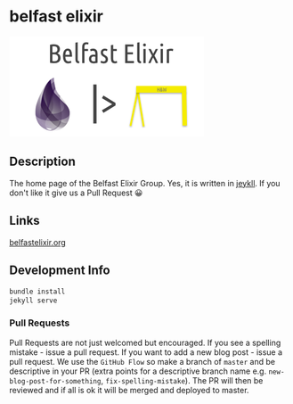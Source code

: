 # belfast elixir 

![Belfast Elixir Image](images/belfastelixir_dark.png "Belfast Elixir Image")

## Description

The home page of the Belfast Elixir Group. Yes, it is written in
[jeykll](http://jekyll.rb). If you don't like it give us a Pull Request 😀

## Links
[belfastelixir.org](https://www.belfastelixir.org)

## Development Info

```
bundle install 
jekyll serve
```

### Pull Requests

Pull Requests are not just welcomed but encouraged. If you see a spelling
mistake - issue a pull request. If you want to add a new blog post - issue a
pull request. We use the `GitHub Flow` so make a branch of `master` and be
descriptive in your PR (extra points for a descriptive branch name e.g.
`new-blog-post-for-something`, `fix-spelling-mistake`). The PR will then be
reviewed and if all is ok it will be merged and deployed to master. 
